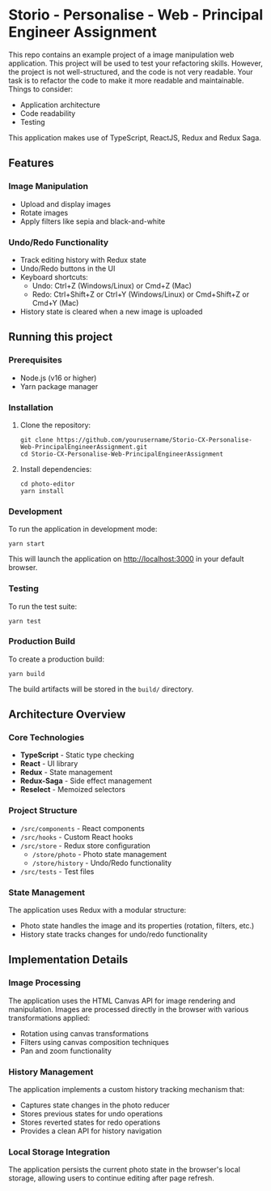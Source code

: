 # Storio - Personalise - Web - Principal Engineer Assignment

This repo contains an example project of a image manipulation web application. This project will be used to test your refactoring skills. However, the project is not well-structured, and the code is not very readable. Your task is to refactor the code to make it more readable and maintainable. Things to consider:

- Application architecture
- Code readability
- Testing

This application makes use of TypeScript, ReactJS, Redux and Redux Saga.

## Features

### Image Manipulation
- Upload and display images
- Rotate images
- Apply filters like sepia and black-and-white

### Undo/Redo Functionality
- Track editing history with Redux state
- Undo/Redo buttons in the UI
- Keyboard shortcuts:
  - Undo: Ctrl+Z (Windows/Linux) or Cmd+Z (Mac)
  - Redo: Ctrl+Shift+Z or Ctrl+Y (Windows/Linux) or Cmd+Shift+Z or Cmd+Y (Mac)
- History state is cleared when a new image is uploaded

## Running this project

### Prerequisites
- Node.js (v16 or higher)
- Yarn package manager

### Installation
1. Clone the repository:
   ```
   git clone https://github.com/yourusername/Storio-CX-Personalise-Web-PrincipalEngineerAssignment.git
   cd Storio-CX-Personalise-Web-PrincipalEngineerAssignment
   ```

2. Install dependencies:
   ```
   cd photo-editor
   yarn install
   ```

### Development
To run the application in development mode:
```
yarn start
```
This will launch the application on [http://localhost:3000](http://localhost:3000) in your default browser.

### Testing
To run the test suite:
```
yarn test
```

### Production Build
To create a production build:
```
yarn build
```
The build artifacts will be stored in the `build/` directory.

## Architecture Overview

### Core Technologies
- **TypeScript** - Static type checking
- **React** - UI library
- **Redux** - State management
- **Redux-Saga** - Side effect management
- **Reselect** - Memoized selectors

### Project Structure
- `/src/components` - React components
- `/src/hooks` - Custom React hooks
- `/src/store` - Redux store configuration
  - `/store/photo` - Photo state management
  - `/store/history` - Undo/Redo functionality
- `/src/tests` - Test files

### State Management
The application uses Redux with a modular structure:
- Photo state handles the image and its properties (rotation, filters, etc.)
- History state tracks changes for undo/redo functionality

## Implementation Details

### Image Processing
The application uses the HTML Canvas API for image rendering and manipulation. Images are processed directly in the browser with various transformations applied:
- Rotation using canvas transformations
- Filters using canvas composition techniques
- Pan and zoom functionality

### History Management
The application implements a custom history tracking mechanism that:
- Captures state changes in the photo reducer
- Stores previous states for undo operations
- Stores reverted states for redo operations
- Provides a clean API for history navigation

### Local Storage Integration
The application persists the current photo state in the browser's local storage, allowing users to continue editing after page refresh.
